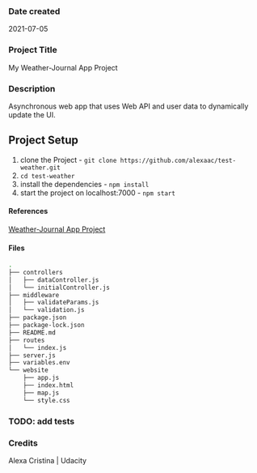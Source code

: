 ### Date created

2021-07-05

### Project Title

My Weather-Journal App Project

### Description

Asynchronous web app that uses Web API and user data to dynamically update the UI.

## Project Setup

1. clone the Project - `git clone https://github.com/alexaac/test-weather.git`
2. `cd test-weather`
3. install the dependencies - `npm install`
4. start the project on localhost:7000 - `npm start`

#### References

[Weather-Journal App Project](https://github.com/udacity/fend/tree/refresh-2019/projects/weather-journal-app)

#### Files

```bash
.
├── controllers
│   ├── dataController.js
│   └── initialController.js
├── middleware
│   ├── validateParams.js
│   └── validation.js
├── package.json
├── package-lock.json
├── README.md
├── routes
│   └── index.js
├── server.js
├── variables.env
└── website
    ├── app.js
    ├── index.html
    ├── map.js
    └── style.css
```

### TODO: add tests

### Credits

Alexa Cristina | Udacity
